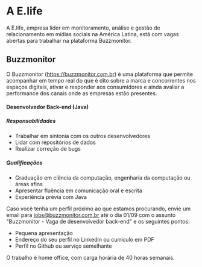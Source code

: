 # A E.life
A E.life, empresa líder em monitoramento, análise e gestão de relacionamento em mídias sociais na América Latina, está com vagas abertas para trabalhar na plataforma Buzzmonitor.

## Buzzmonitor
O Buzzmonitor (https://buzzmonitor.com.br) é uma plataforma que permite acompanhar em tempo real do que é dito sobre a marca e concorrentes nos espaços digitais, ativar e responder aos consumidores e ainda avaliar a performance dos canais onde as empresas estão presentes.

#### Desenvolvedor Back-end (Java)

##### Responsabilidades
* Trabalhar em sintonia com os outros desenvolvedores
* Lidar com repositórios de dados
* Realizar correção de bugs

##### Qualificações
* Graduação em ciência da computação, engenharia da computação ou áreas afins
* Apresentar fluência em comunicação oral e escrita
* Experiência prévia com Java

Caso você tenha um perfil próximo ao que estamos procurando, envie um email para jobs@buzzmonitor.com.br até o dia 01/09 com o assunto "Buzzmonitor - Vaga de desenvolvedor back-end" e os seguintes pontos:

* Pequena apresentação
* Endereço do seu perfil no Linkedin ou currículo em PDF
* Perfil no Github ou serviço semelhante

O trabalho é home office, com carga horária de 40 horas semanais.
